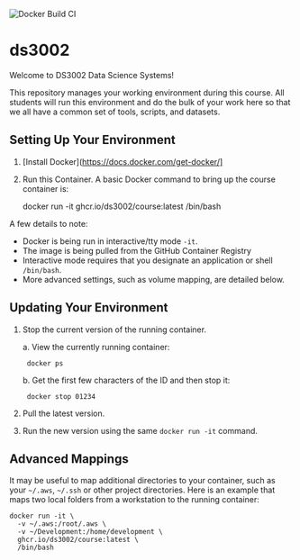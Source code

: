 ![Docker Build CI](https://github.com/ds3002/course/workflows/Docker%20Build%20CI/badge.svg)

# ds3002

Welcome to DS3002 Data Science Systems!

This repository manages your working environment during this course. All students
will run this environment and do the bulk of your work here so that we all have a
common set of tools, scripts, and datasets.

## Setting Up Your Environment

1. [Install Docker](https://docs.docker.com/get-docker/]
2. Run this Container. A basic Docker command to bring up the course container is:

    docker run -it ghcr.io/ds3002/course:latest /bin/bash

A few details to note:
- Docker is being run in interactive/tty mode `-it`.
- The image is being pulled from the GitHub Container Registry
- Interactive mode requires that you designate an application or shell `/bin/bash`.
- More advanced settings, such as volume mapping, are detailed below.

## Updating Your Environment

1. Stop the current version of the running container.

    a. View the currently running container:

        docker ps

    b. Get the first few characters of the ID and then stop it:

        docker stop 01234

2. Pull the latest version.
3. Run the new version using the same `docker run -it` command.

## Advanced Mappings

It may be useful to map additional directories to your container, 
such as your `~/.aws`, `~/.ssh` or other project directories. 
Here is an example that maps two local folders from a workstation 
to the running container:

    docker run -it \
      -v ~/.aws:/root/.aws \
      -v ~/Development:/home/development \
      ghcr.io/ds3002/course:latest \
      /bin/bash
